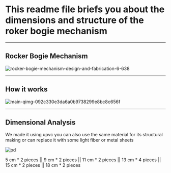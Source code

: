 # This readme file briefs you about the dimensions and structure of the roker bogie mechanism

---

<h2> Rocker Bogie Mechanism </h2>

![rocker-bogie-mechanism-design-and-fabrication-6-638](https://user-images.githubusercontent.com/43617730/103089238-6bb0bd80-4613-11eb-83e3-c50c4209f95c.jpg)

---

<h2> How it works </h2>

![main-qimg-092c330e3da6a0b9738299e8bc8c656f](https://user-images.githubusercontent.com/43617730/103089271-871bc880-4613-11eb-9bc6-279a37b44725.jpeg)

---

<h2> Dimensional Analysis </h2>

We made it using upvc you can also use the same material for its structural making or can replace it with some light fiber or metal sheets

![pd](https://user-images.githubusercontent.com/43617730/103089478-0ad5b500-4614-11eb-949c-5a492b9908a1.png)

5 cm * 2 pieces ||
9 cm * 2 pieces ||
11 cm * 2 pieces ||
13 cm * 4 pieces ||
15 cm * 2 pieces ||
18 cm * 2 pieces
